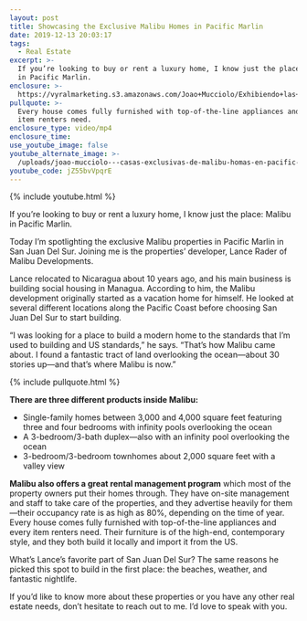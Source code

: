 ```yaml
---
layout: post
title: Showcasing the Exclusive Malibu Homes in Pacific Marlin
date: 2019-12-13 20:03:17
tags:
  - Real Estate
excerpt: >-
  If you’re looking to buy or rent a luxury home, I know just the place: Malibu
  in Pacific Marlin.
enclosure: >-
  https://vyralmarketing.s3.amazonaws.com/Joao+Mucciolo/Exhibiendo+las+casas+exclusivas+de+Malibu+en+Pacific+Marlin.mp4
pullquote: >-
  Every house comes fully furnished with top-of-the-line appliances and every
  item renters need.
enclosure_type: video/mp4
enclosure_time:
use_youtube_image: false
youtube_alternate_image: >-
  /uploads/joao-mucciolo---casas-exclusivas-de-malibu-homas-en-pacific-marlin--showcasing-the-exclusive-malibu-homes-in-pacific-marlin-youtube.jpg
youtube_code: jZ55bvVpqrE
---
```


{% include youtube.html %}

If you’re looking to buy or rent a luxury home, I know just the place: Malibu in Pacific Marlin.&nbsp;

Today I’m spotlighting the exclusive Malibu properties in Pacific Marlin in San Juan Del Sur. Joining me is the properties’ developer, Lance Rader of Malibu Developments.

Lance relocated to Nicaragua about 10 years ago, and his main business is building social housing in Managua. According to him, the Malibu development originally started as a vacation home for himself. He looked at several different locations along the Pacific Coast before choosing San Juan Del Sur to start building.

“I was looking for a place to build a modern home to the standards that I’m used to building and US standards,” he says. “That’s how Malibu came about. I found a fantastic tract of land overlooking the ocean—about 30 stories up—and that’s where Malibu is now.”

{% include pullquote.html %}

**There are three different products inside Malibu:**

* Single-family homes between 3,000 and 4,000 square feet featuring three and four bedrooms with infinity pools overlooking the ocean
* A 3-bedroom/3-bath duplex—also with an infinity pool overlooking the ocean
* 3-bedroom/3-bedroom townhomes about 2,000 square feet with a valley view

**Malibu also offers a great rental management program** which most of the property owners put their homes through. They have on-site management and staff to take care of the properties, and they advertise heavily for them—their occupancy rate is as high as 80%, depending on the time of year. Every house comes fully furnished with top-of-the-line appliances and every item renters need. Their furniture is of the high-end, contemporary style, and they both build it locally and import it from the US.&nbsp;

What’s Lance’s favorite part of San Juan Del Sur? The same reasons he picked this spot to build in the first place: the beaches, weather, and fantastic nightlife.&nbsp;

If you’d like to know more about these properties or you have any other real estate needs, don’t hesitate to reach out to me. I’d love to speak with you.

&nbsp;
